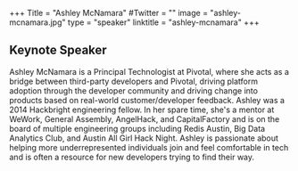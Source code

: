+++
Title = "Ashley McNamara"
#Twitter = ""
image = "ashley-mcnamara.jpg"
type = "speaker"
linktitle = "ashley-mcnamara"
+++

## Keynote Speaker

Ashley McNamara is a Principal Technologist at Pivotal, where she acts as a bridge between third-party developers and Pivotal, driving platform adoption through the developer community and driving change into products based on real-world customer/developer feedback. Ashley was a 2014 Hackbright engineering fellow. In her spare time, she's a mentor at WeWork, General Assembly, AngelHack, and CapitalFactory and is on the board of multiple engineering groups including Redis Austin, Big Data Analytics Club, and Austin All Girl Hack Night. Ashley is passionate about helping more underrepresented individuals join and feel comfortable in tech and is often a resource for new developers trying to find their way.
 